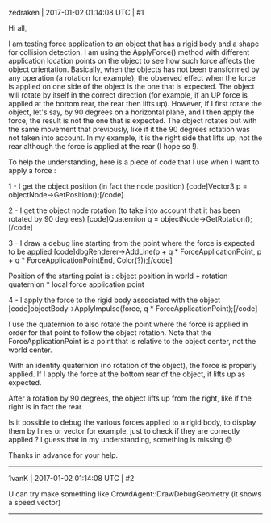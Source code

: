 zedraken | 2017-01-02 01:14:08 UTC | #1

Hi all,

I am testing force application to an object that has a rigid body and a shape for collision detection. 
I am using the ApplyForce() method with different application location points on the object to see how such force affects the object orientation.
Basically, when the objects has not been transformed by any operation (a rotation for example), the observed effect when the force is applied on one side of the object is the one that is expected. The object will rotate by itself in the correct direction (for example, if an UP force is applied at the bottom rear, the rear then lifts up).
However, if I first rotate the object, let's say, by 90 degrees on a horizontal plane, and I then apply the force, the result is not the one that is expected. The object rotates but with the same movement that previously, like if it the 90 degrees rotation was not taken into account. In my example, it is the right side that lifts up, not the rear although the force is applied at the rear (I hope so !).

To help the understanding, here is a piece of code that I use when I want to apply a force :

1 - I get the object position (in fact the node position)
[code]Vector3 p = objectNode->GetPosition();[/code]

2 - I get the object node rotation (to take into account that it has been rotated by 90 degrees)
[code]Quaternion q = objectNode->GetRotation();[/code]

3 - I draw a debug line starting from the point where the force is expected to be applied
[code]dbgRenderer->AddLine(p + q * ForceApplicationPoint, p + q * ForceApplicationPointEnd, Color(?));[/code]

Position of the starting point is : object position in world + rotation quaternion * local force application point

4 - I apply the force to the rigid body associated with the object
[code]objectBody->ApplyImpulse(force, q * ForceApplicationPoint);[/code]

I use the quaternion to also rotate the point where the force is applied in order for that point to follow the object rotation. Note that the ForceApplicationPoint is a point that is relative to the object center, not the world center.


With an identity quaternion (no rotation of the object), the force is properly applied. If I apply the force at the bottom rear of the object, it lifts up as expected.

After a rotation by 90 degrees, the object lifts up from the right, like if the right is in fact the rear.

Is it possible to debug the various forces applied to a rigid body, to display them by lines or vector for example, just to check if they are correctly applied ?
I guess that in my understanding, something is missing  :unamused: 

Thanks in advance for your help.

-------------------------

1vanK | 2017-01-02 01:14:08 UTC | #2

U can try make something like CrowdAgent::DrawDebugGeometry (it shows a speed vector)

-------------------------

